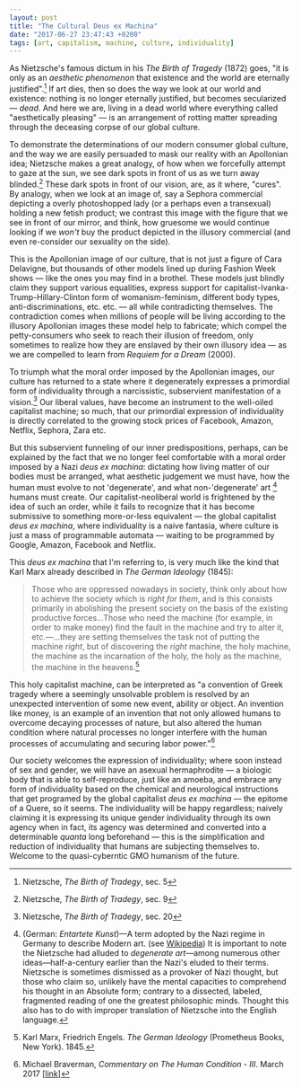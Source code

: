 ```yaml
---
layout: post
title: "The Cultural Deus ex Machina"
date: "2017-06-27 23:47:43 +0200"
tags: [art, capitalism, machine, culture, individuality]
---
```


As Nietzsche's famous dictum in his *The Birth of Tragedy* (1872) goes, "it is only as an *aesthetic phenomenon* that existence and the world are eternally justified".[^3] If art dies, then so does the way we look at our world and existence: nothing is no longer eternally justified, but becomes secularized — *dead*. And here we are, living in a dead world where everything called "aesthetically pleasing" — is an arrangement of rotting matter spreading through the deceasing corpse of our global culture.

To demonstrate the determinations of our modern consumer global culture, and the way we are easily persuaded to mask our reality with an Apollonian idea; Nietzsche makes a great analogy, of how when we forcefully attempt to gaze at the sun, we see dark spots in front of us as we turn away blinded.[^1] These dark spots in front of our vision, are, as it where, "cures". By analogy, when we look at an image of, say a Sephora commercial depicting a overly photoshopped lady (or a perhaps even a transexual) holding a new fetish product; we contrast this image with the figure that we see in front of our mirror, and think, how gruesome we would continue looking if we *won't* buy the product depicted in the illusory commercial (and even re-consider our sexuality on the side).

This is the Apollonian image of our culture, that is not just a figure of Cara Delavigne, but thousands of other models lined up during Fashion Week shows — like the ones you may find in a brothel. These models just blindly claim they support various equalities, express support for capitalist-Ivanka-Trump-Hillary-Clinton form of womanism-feminism, different body types, anti-discriminations, etc. etc. — all while contradicting themselves. The contradiction comes when millions of people will be living according to the illusory Apollonian images these model help to fabricate; which compel the petty-consumers who seek to reach their illusion of freedom, only sometimes to realize how they are enslaved by their own illusory idea — as we are compelled to learn from *Requiem for a Dream* (2000).

To triumph what the moral order imposed by the Apollonian images, our culture has returned to a state where it degenerately expresses a primordial form of individuality through a narcissistic, subservient manifestation of a vision.[^2] Our liberal values, have become an instrument to the well-oiled capitalist machine; so much, that our primordial expression of individuality is directly correlated to the growing stock prices of Facebook, Amazon, Netflix, Sephora, Zara etc.

But this subservient funneling of our inner predispositions, perhaps, can be explained by the fact that we no longer feel comfortable with a moral order imposed by a Nazi *deus ex machina*: dictating how living matter of our bodies must be arranged, what aesthetic judgement we must have, how the human must evolve to not 'degenerate', and what non-'degenerate' art [^n1] humans must create. Our capitalist-neoliberal world is frightened by the idea of such an order, while it fails to recognize that it has become submissive to something more-or-less equivalent — the global capitalist *deus ex machina*, where individuality is a naive fantasia, where culture is just a mass of programmable automata — waiting to be programmed by Google, Amazon, Facebook and Netflix.

This *deus ex machina* that I'm referring to, is very much like the kind that Karl Marx already described in _The German Ideology_ (1845):

> Those who are oppressed nowadays in society, think only about how to achieve the society which is _right for them_, and is this consists primarily in abolishing the present society on the basis of the existing productive forces...Those who need the machine (for example, in order to make money) find the fault in the machine and try to alter it, etc.—...they are setting themselves the task not of putting the machine _right_, but of discovering the _right_ machine, the holy machine, the machine as the incarnation of the holy, the holy as the machine, the machine in the heavens.[^42da09c1]

This holy capitalist machine, can be interpreted as "a convention of Greek tragedy where a seemingly unsolvable problem is resolved by an unexpected intervention of some new event, ability or object. An invention like money, is an example of an invention that not only allowed humans to overcome decaying processes of nature, but also altered the human condition where natural processes no longer interfere with the human processes of accumulating and securing labor power."[^8d34d229]

Our society welcomes the expression of individuality; where soon instead of sex and gender, we will have an asexual hermaphrodite — a biologic body that is able to self-reproduce, just like an amoeba, and embrace any form of individuality based on the chemical and neurological instructions that get programed by the global capitalist *deus ex machina* — the epitome of a Quere, so it seems. The individuality will be happy regardless; naively claiming it is expressing its unique gender individuality through its own agency when in fact, its agency was determined and converted into a determinable _quanta_ long beforehand — this is the simplification and reduction of individuality that humans are subjecting themselves to. Welcome to the quasi-cyberntic GMO humanism of the future.

[^1]: Nietzsche, *The Birth of Tradegy*, sec. 9
[^2]: Nietzsche, *The Birth of Tradegy*, sec. 20
[^3]: Nietzsche, *The Birth of Tradegy*, sec. 5
[^8d34d229]: Michael Braverman, *Commentary on The Human Condition - III*. March 2017 [[link](/journal/2017/03/04-commentary-on-the-human-condition-3)]
[^42da09c1]: Karl Marx, Friedrich Engels. _The German Ideology_ (Prometheus Books, New York). 1845.

[^n1]: (German: *Entartete Kunst*)—A term adopted by the Nazi regime in Germany to describe Modern art. (see [Wikipedia](https://en.wikipedia.org/wiki/Degenerate_art)) It is important to note the Nietzsche had alluded to *degenerate art*—among numerous other ideas—half-a-century earlier than the Nazi's eluded to their terms. Nietzsche is sometimes dismissed as a provoker of Nazi thought, but those who claim so, unlikely have the mental capacities to comprehend his thought in an Absolute form; contrary to a dissected, labeled, fragmented reading of one the greatest philosophic minds. Thought this also has to do with improper translation of Nietzsche into the English language.
